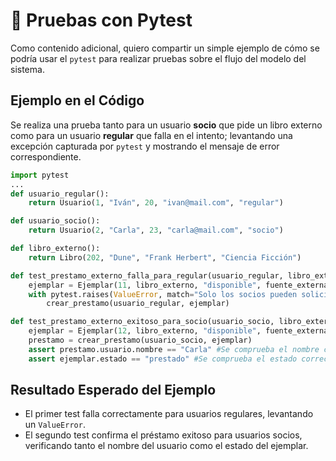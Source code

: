 # 🧪 Pruebas con Pytest
Como contenido adicional, quiero compartir un simple ejemplo de cómo se podría usar el `pytest` para realizar pruebas sobre el flujo del modelo del sistema.

## Ejemplo en el Código

Se realiza una prueba tanto para un usuario **socio** que pide un libro externo como para un usuario **regular** que falla en el intento; levantando una excepción capturada por `pytest` y mostrando el mensaje de error correspondiente.

``` python
import pytest
...
def usuario_regular():
    return Usuario(1, "Iván", 20, "ivan@mail.com", "regular")

def usuario_socio():
    return Usuario(2, "Carla", 23, "carla@mail.com", "socio")

def libro_externo():
    return Libro(202, "Dune", "Frank Herbert", "Ciencia Ficción")

def test_prestamo_externo_falla_para_regular(usuario_regular, libro_externo):
    ejemplar = Ejemplar(11, libro_externo, "disponible", fuente_externa=True)
    with pytest.raises(ValueError, match="Solo los socios pueden solicitar ejemplares"): #Se levanta el pytest, muestra error y mensaje
        crear_prestamo(usuario_regular, ejemplar)

def test_prestamo_externo_exitoso_para_socio(usuario_socio, libro_externo):
    ejemplar = Ejemplar(12, libro_externo, "disponible", fuente_externa=True)
    prestamo = crear_prestamo(usuario_socio, ejemplar)
    assert prestamo.usuario.nombre == "Carla" #Se comprueba el nombre correcto del usuario
    assert ejemplar.estado == "prestado" #Se comprueba el estado correcto del ejemplar
```

## Resultado Esperado del Ejemplo

- El primer test falla correctamente para usuarios regulares, levantando un `ValueError`.  
- El segundo test confirma el préstamo exitoso para usuarios socios, verificando tanto el nombre del usuario como el estado del ejemplar.